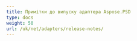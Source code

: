 ```yaml
---
title: Примітки до випуску адаптера Aspose.PSD
type: docs
weight: 50
url: /uk/net/adapters/release-notes/
---
```

